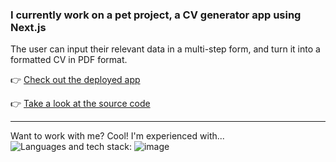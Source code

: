 ### I currently work on a pet project, a CV generator app using Next.js 
The user can input their relevant data in a multi-step form, and turn it into a formatted CV in PDF format.
   
👉 [Check out the deployed app](https://cvgenerator-nextjs-hu.vercel.app/)
    
👉 [Take a look at the source code](https://github.com/myrddral/cvgenerator-nextjs-hu)

---

Want to work with me? Cool! I'm experienced with...
![Languages and tech stack:](https://github-readme-tech-stack.vercel.app/api/cards?title=Tech+stack%3A&fontFamily=FiraCode&showBorder=false&lineHeight=25&lineCount=5&gap=5&width=900&hideBg=true&hideTitle=true&bg=%230D1117&badge=%23161B22&border=%2321262D&titleColor=%2358A6FF&line1=javascript%2Cjavascript%2CF7DF1E%3Btypescript%2Ctypescript%2C3178C6%3Bhtml5%2Chtml5%2CE34F26%3Bcss3%2Ccss3%2C1572B6%3B&line2=react%2Creact%2C61DAFB%3Bnext.js%2Cnextjs%2CFFFFFF%3Btailwindcss%2Ctailwindcss%2C06B6D4%3Bradixui%2Cradix+ui%2CFFFFFF%3Bbulma%2Cbulma%2C00D1B2%3Brsuite%2Crsuite%2C5386e7%3Bframermotion%2Cframer+motion%2C0055FF%3B&line3=nestjs%2Cnestjs%2CE0234E%3Bpostgresql%2Cpostgresql%2C4169E1%3Bprisma%2Cprisma%2C1B222D%3Bfirebase%2Cfirebase%2CFFCA28%3Brestapi%2CREST+API%2CFFFFFF%3Bmicroservices%2Cmicroservices%2CFFFFFF%3Bswagger%2Cswagger%2C85EA2D%3B&line4=visualstudiocode%2Cvisual+studio+code%2C007ACC%3Bgithub%2Cgithub%2CFFFFFF%3Bnx%2Cnx%2CFFFFFF%3Bzod%2Czod%2CFFFFFF%3Bdocker%2Cdocker%2C2496ED%3Binsomnia%2Cinsomnia%2C4000BF%3B)
![image](https://github.com/user-attachments/assets/653c192f-0f37-4815-a16c-e6fb32a8d2ee)

